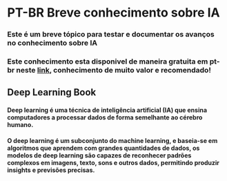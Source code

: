 # PT-BR Breve conhecimento sobre IA
### Este é um breve tópico para testar e documentar os avanços no conhecimento sobre IA
### Este conhecimento esta disponivel de maneira gratuita em pt-br neste [link](https://www.deeplearningbook.com.br), conhecimento de muito valor e recomendado!
## Deep Learning Book
#### Deep learning é uma técnica de inteligência artificial (IA) que ensina computadores a processar dados de forma semelhante ao cérebro humano.
#### O deep learning é um subconjunto do machine learning, e baseia-se em algoritmos que aprendem com grandes quantidades de dados, os modelos de deep learning são capazes de reconhecer padrões complexos em imagens, texto, sons e outros dados, permitindo produzir insights e previsões precisas.